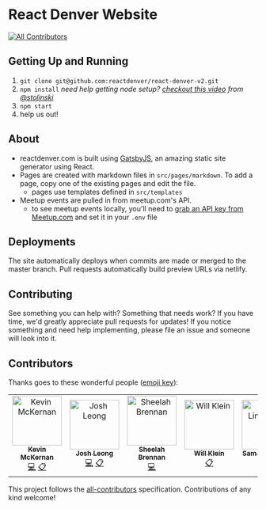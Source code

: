 # React Denver Website
[![All Contributors](https://img.shields.io/badge/all_contributors-5-orange.svg?style=flat-square)](#contributors)

## Getting Up and Running

1. `git clone git@github.com:reactdenver/react-denver-v2.git`
2. `npm install` _need help getting node setup? [checkout this video](https://www.youtube.com/watch?v=K5_B737B9l0) from [@stolinski](https://github.com/stolinski)_
3. `npm start`
4. help us out!

## About

- reactdenver.com is built using [GatsbyJS](https://gatsbyjs.org), an amazing static site generator using React.
- Pages are created with markdown files in `src/pages/markdown`. To add a page, copy one of the existing pages and edit the file.
  - pages use templates defined in `src/templates`
- Meetup events are pulled in from meetup.com's API.
  - to see meetup events locally, you'll need to [grab an API key from Meetup.com](https://secure.meetup.com/meetup_api/key/) and set it in your `.env` file

## Deployments

The site automatically deploys when commits are made or merged to the master branch.
Pull requests automatically build preview URLs via netlify.

## Contributing

See something you can help with? Something that needs work? If you have time, we'd greatly appreciate pull requests for updates!
If you notice something and need help implementing, please file an issue and someone will look into it.

## Contributors

Thanks goes to these wonderful people ([emoji key](https://allcontributors.org/docs/en/emoji-key)):

<!-- ALL-CONTRIBUTORS-LIST:START - Do not remove or modify this section -->
<!-- prettier-ignore -->
<table><tr><td align="center"><a href="https://mckernan.in"><img src="https://avatars1.githubusercontent.com/u/6300047?v=4" width="100px;" alt="Kevin McKernan"/><br /><sub><b>Kevin McKernan</b></sub></a><br /><a href="https://github.com/reactdenver/react-denver-v2/commits?author=mckernanin" title="Code">💻</a> <a href="#eventOrganizing-mckernanin" title="Event Organizing">📋</a></td><td align="center"><a href="http://josh.leo.ng"><img src="https://avatars0.githubusercontent.com/u/30889892?v=4" width="100px;" alt="Josh Leong"/><br /><sub><b>Josh Leong</b></sub></a><br /><a href="https://github.com/reactdenver/react-denver-v2/commits?author=leodotng" title="Code">💻</a> <a href="#eventOrganizing-leodotng" title="Event Organizing">📋</a></td><td align="center"><a href="https://sheelahb.com"><img src="https://avatars0.githubusercontent.com/u/1900318?v=4" width="100px;" alt="Sheelah Brennan"/><br /><sub><b>Sheelah Brennan</b></sub></a><br /><a href="https://github.com/reactdenver/react-denver-v2/commits?author=sheelah" title="Code">💻</a></td><td align="center"><a href="http://willklein.co"><img src="https://avatars0.githubusercontent.com/u/1075861?v=4" width="100px;" alt="Will Klein"/><br /><sub><b>Will Klein</b></sub></a><br /><a href="#eventOrganizing-willklein" title="Event Organizing">📋</a></td><td align="center"><a href="http://samlindstrom.com/"><img src="https://avatars2.githubusercontent.com/u/8062052?v=4" width="100px;" alt="Sam Lindstrom"/><br /><sub><b>Sam Lindstrom</b></sub></a><br /><a href="#eventOrganizing-slamflipstrom" title="Event Organizing">📋</a></td></tr></table>

<!-- ALL-CONTRIBUTORS-LIST:END -->

This project follows the [all-contributors](https://github.com/all-contributors/all-contributors) specification. Contributions of any kind welcome!